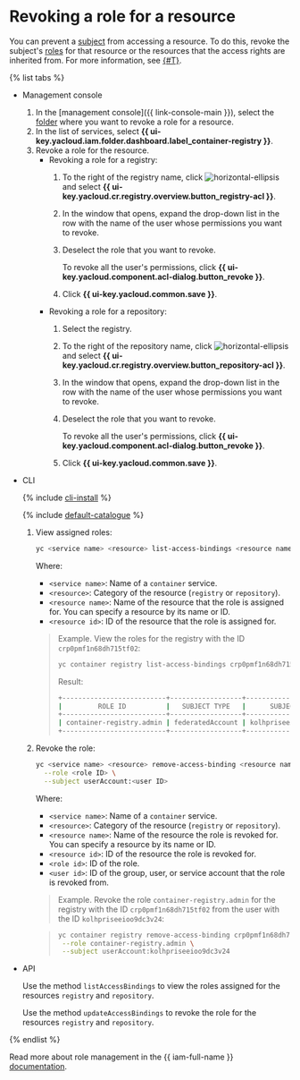 # Revoking a role for a resource

You can prevent a [subject](../../../iam/concepts/access-control/index.md#subject) from accessing a resource. To do this, revoke the subject's [roles](../../../iam/concepts/access-control/roles.md) for that resource or the resources that the access rights are inherited from. For more information, see [{#T}](../../../iam/concepts/access-control/index.md).

{% list tabs %}

- Management console

  1. In the [management console]({{ link-console-main }}), select the [folder](../../../resource-manager/concepts/resources-hierarchy.md#folder) where you want to revoke a role for a resource.
  1. In the list of services, select **{{ ui-key.yacloud.iam.folder.dashboard.label_container-registry }}**.
  1. Revoke a role for the resource.
     * Revoking a role for a registry:
       1. To the right of the registry name, click ![horizontal-ellipsis](../../../_assets/horizontal-ellipsis.svg) and select **{{ ui-key.yacloud.cr.registry.overview.button_registry-acl }}**.
       1. In the window that opens, expand the drop-down list in the row with the name of the user whose permissions you want to revoke.
       1. Deselect the role that you want to revoke.

          To revoke all the user's permissions, click **{{ ui-key.yacloud.component.acl-dialog.button_revoke }}**.
       1. Click **{{ ui-key.yacloud.common.save }}**.
     * Revoking a role for a repository:
       1. Select the registry.
       1. To the right of the repository name, click ![horizontal-ellipsis](../../../_assets/horizontal-ellipsis.svg) and select **{{ ui-key.yacloud.cr.registry.overview.button_repository-acl }}**.
       1. In the window that opens, expand the drop-down list in the row with the name of the user whose permissions you want to revoke.
       1. Deselect the role that you want to revoke.

          To revoke all the user's permissions, click **{{ ui-key.yacloud.component.acl-dialog.button_revoke }}**.
       1. Click **{{ ui-key.yacloud.common.save }}**.

- CLI

  {% include [cli-install](../../../_includes/cli-install.md) %}

  {% include [default-catalogue](../../../_includes/default-catalogue.md) %}

  1. View assigned roles:

     ```bash
     yc <service name> <resource> list-access-bindings <resource name>|<resource ID>
     ```

     Where:
     * `<service name>`: Name of a `container` service.
     * `<resource>`: Category of the resource (`registry` or `repository`).
     * `<resource name>`: Name of the resource that the role is assigned for. You can specify a resource by its name or ID.
     * `<resource id>`: ID of the resource that the role is assigned for.

     > Example. View the roles for the registry with the ID `crp0pmf1n68dh715tf02`:
     >
     > ```bash
     > yc container registry list-access-bindings crp0pmf1n68dh715tf02
     > ```
     >
     > Result:
     >
     > ```bash
     > +--------------------------+------------------+----------------------+
     > |         ROLE ID          |   SUBJECT TYPE   |      SUBJECT ID      |
     > +--------------------------+------------------+----------------------+
     > | container-registry.admin | federatedAccount | kolhpriseeioo9dc3v24 |
     > +--------------------------+------------------+----------------------+
     > ```

  1. Revoke the role:

     
     ```bash
     yc <service name> <resource> remove-access-binding <resource name>|<resource ID> \
       --role <role ID> \
       --subject userAccount:<user ID>
     ```



     Where:
     * `<service name>`: Name of a `container` service.
     * `<resource>`: Category of the resource (`registry` or `repository`).
     * `<resource name>`: Name of the resource the role is revoked for. You can specify a resource by its name or ID.
     * `<resource id>`: ID of the resource the role is revoked for.
     * `<role id>`: ID of the role.
     * `<user id>`: ID of the group, user, or service account that the role is revoked from.

     > Example. Revoke the role `container-registry.admin` for the registry with the ID `crp0pmf1n68dh715tf02` from the user with the ID `kolhpriseeioo9dc3v24`:
     >

     
     > ```bash
     > yc container registry remove-access-binding crp0pmf1n68dh715tf02 \
     >  --role container-registry.admin \
     >  --subject userAccount:kolhpriseeioo9dc3v24
     > ```



- API

  Use the method `listAccessBindings` to view the roles assigned for the resources `registry` and `repository`.

  Use the method `updateAccessBindings` to revoke the role for the resources `registry` and `repository`.

{% endlist %}

Read more about role management in the {{ iam-full-name }} [documentation](../../../iam/concepts/index.md).